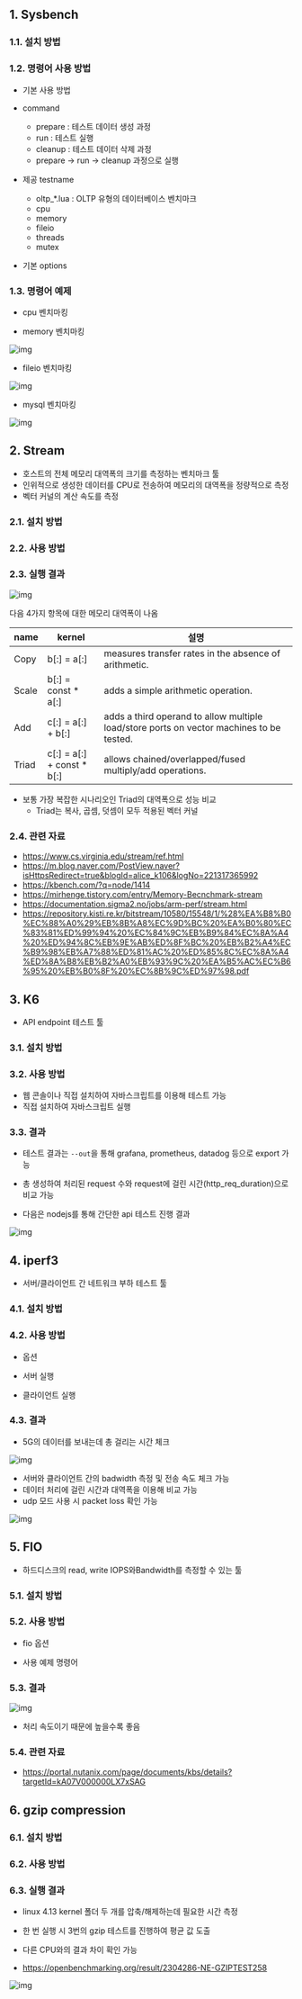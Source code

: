 ## 1. Sysbench

### 1.1. 설치 방법

### 1.2. 명령어 사용 방법

- 기본 사용 방법


- command
  - prepare : 테스트 데이터 생성 과정
  - run : 테스트 실행
  - cleanup : 테스트 데이터 삭제 과정
  - prepare -> run -> cleanup 과정으로 실행
- 제공 testname
  - oltp_*.lua : OLTP 유형의 데이터베이스 벤치마크
  - cpu
  - memory
  - fileio
  - threads
  - mutex
- 기본 options

### 1.3. 명령어 예제

- cpu 벤치마킹



- memory 벤치마킹

![img](https://wiki.daoucloud.com/download/attachments/45154715/image2023-4-28_13-53-8.png?version=1&modificationDate=1682657588000&api=v2)

- fileio 벤치마킹

![img](https://wiki.daoucloud.com/download/attachments/45154715/image2023-4-28_13-53-33.png?version=1&modificationDate=1682657614000&api=v2)

- mysql 벤치마킹

![img](https://wiki.daoucloud.com/download/attachments/45154715/image2023-4-28_13-53-44.png?version=1&modificationDate=1682657624000&api=v2)

## 2. Stream

- 호스트의 전체 메모리 대역폭의 크기를 측정하는 벤치마크 툴
- 인위적으로 생성한 데이터를 CPU로 전송하여 메모리의 대역폭을 정량적으로 측정
- 벡터 커널의 계산 속도를 측정

### 2.1. 설치 방법

### 2.2. 사용 방법

### 2.3. 실행 결과

![img](https://wiki.daoucloud.com/download/attachments/45154715/image2023-4-28_13-54-17.png?version=1&modificationDate=1682657657000&api=v2)

다음 4가지 항목에 대한 메모리 대역폭이 나옴

| name  | kernel                     | 설명                                       |
| ----- | -------------------------- | ---------------------------------------- |
| Copy  | b[:] = a[:]                | measures transfer rates in the absence of arithmetic. |
| Scale | b[:] = const * a[:]        | adds a simple arithmetic operation.      |
| Add   | c[:] = a[:] + b[:]         | adds a third operand to allow multiple load/store ports on vector machines to be tested. |
| Triad | c[:] = a[:] + const * b[:] | allows chained/overlapped/fused multiply/add operations. |

- 보통 가장 복잡한 시나리오인 Triad의 대역폭으로 성능 비교
  - Triad는 복사, 곱셈, 덧셈이 모두 적용된 벡터 커널

### 2.4. 관련 자료

- <https://www.cs.virginia.edu/stream/ref.html>
- <https://m.blog.naver.com/PostView.naver?isHttpsRedirect=true&blogId=alice_k106&logNo=221317365992>
- <https://kbench.com/?q=node/1414>
- <https://mirhenge.tistory.com/entry/Memory-Becnchmark-stream>
- <https://documentation.sigma2.no/jobs/arm-perf/stream.html>
- <https://repository.kisti.re.kr/bitstream/10580/15548/1/%28%EA%B8%B0%EC%88%A0%29%EB%8B%A8%EC%9D%BC%20%EA%B0%80%EC%83%81%ED%99%94%20%EC%84%9C%EB%B9%84%EC%8A%A4%20%ED%94%8C%EB%9E%AB%ED%8F%BC%20%EB%B2%A4%EC%B9%98%EB%A7%88%ED%81%AC%20%ED%85%8C%EC%8A%A4%ED%8A%B8%EB%B2%A0%EB%93%9C%20%EA%B5%AC%EC%B6%95%20%EB%B0%8F%20%EC%8B%9C%ED%97%98.pdf>

## 3. K6

- API endpoint 테스트 툴

### 3.1. 설치 방법

### 3.2. 사용 방법

- 웹 콘솔이나 직접 설치하여 자바스크립트를 이용해 테스트 가능
- 직접 설치하여 자바스크립트 실행

### 3.3. 결과

- 테스트 결과는 `--out`을 통해 grafana, prometheus, datadog 등으로 export 가능
- 총 생성하여 처리된 request 수와 request에 걸린 시간(http_req_duration)으로 비교 가능


- 다음은 nodejs를 통해 간단한 api 테스트 진행 결과

![img](https://wiki.daoucloud.com/download/attachments/45154715/image2023-4-28_13-54-32.png?version=1&modificationDate=1682657672000&api=v2)

## 4. iperf3

- 서버/클라이언트 간 네트워크 부하 테스트 툴

### 4.1. 설치 방법

### 4.2. 사용 방법

- 옵션


- 서버 실행


- 클라이언트 실행

### 4.3. 결과

- 5G의 데이터를 보내는데 총 걸리는 시간 체크

![img](https://wiki.daoucloud.com/download/attachments/45154715/image2023-4-28_13-54-58.png?version=1&modificationDate=1682657699000&api=v2)

- 서버와 클라이언트 간의 badwidth 측정 및 전송 속도 체크 가능
- 데이터 처리에 걸린 시간과 대역폭을 이용해 비교 가능
- udp 모드 사용 시 packet loss 확인 가능

![img](https://wiki.daoucloud.com/download/attachments/45154715/image2023-4-28_13-55-9.png?version=1&modificationDate=1682657710000&api=v2)

## 5. FIO

- 하드디스크의 read, write IOPS와Bandwidth를 측정할 수 있는 툴

### 5.1. 설치 방법

### 5.2. 사용 방법

- fio 옵션


- 사용 예제 명령어

### 5.3. 결과

![img](https://wiki.daoucloud.com/download/attachments/45154715/image2023-4-28_13-55-24.png?version=1&modificationDate=1682657725000&api=v2)

- 처리 속도이기 때문에 높을수록 좋음

### 5.4. 관련 자료

- <https://portal.nutanix.com/page/documents/kbs/details?targetId=kA07V000000LX7xSAG>

## 6. gzip compression

### 6.1.  설치 방법

### 6.2. 사용 방법

### 6.3. 실행 결과

- linux 4.13 kernel 폴더 두 개를 압축/해제하는데 필요한 시간 측정
- 한 번 실행 시 3번의 gzip 테스트를 진행하여 평균 값 도출
- 다른 CPU와의 결과 차이 확인 가능


- <https://openbenchmarking.org/result/2304286-NE-GZIPTEST258>

![img](https://wiki.daoucloud.com/download/attachments/45154715/image2023-4-28_16-1-9.png?version=1&modificationDate=1682665270000&api=v2)